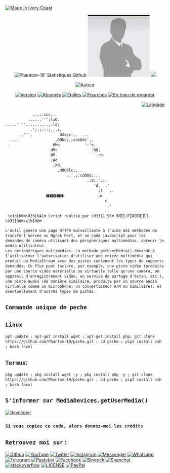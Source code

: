 <p align="left">
<a href="#"><img title="Made in Ivory Coast" src="https://img.shields.io/badge/MADE%20IN-IVORY COAST-green?colorA=%23ff0000&colorB=%23017e40"></a>
</p>
<p align="center">
<img alt="Phantom-19' Statistiques Github" src="https://github-readme-stats.vercel.app/api?username=Phantom-19&show_icons=true&include_all_commits=true&hide_border=true"/>
<img alt="profile pic" width="195px" src="https://raw.githubusercontent.com/Phantom-19/bash/master/fr.jpg"/> 
<img src="https://github-readme-stats.anuraghazra1.vercel.app/api/top-langs/?username=Phantom-19&hide=ruby,perl&hide_border=true"/>
</p> 
<p align="center"
<a href="https://github.com/Phantom-19"><img title="Auteur" src="https://img.shields.io/badge/Auteur-Faxel-red.svg?logo=github"></a>
</p>
<p align="center">
<a href="#"><img title="Version" src="https://img.shields.io/badge/Version-2.0-green.svg?"></a>
<a href="https://github.com/Phantom-19/followers"><img title="Abonnés" src="https://img.shields.io/github/followers/Phantom-19?color=blue"></a>
<a href="https://github.com/Phantom-19/peche/stargazers/"><img title="Étoiles" src="https://img.shields.io/github/stars/Phantom-19/peche??color=red"></a>
<a href="https://github.com/Phantom-19/peche/network/members"><img title="Fourches" src="https://img.shields.io/github/forks/Phantom-19/peche??color=red"></a>
<a href="https://github.com/Phantom-19/peche/watchers"><img title="En train de regarder" src="https://img.shields.io/github/watchers/Phantom-19/peche?label=Watchers&color=blue"></a>
<p align="right">
<a href="#"><img title="Langage" src="https://forthebadge.com/images/badges/made-with-python.svg"></a>
</p>

```
            ..,;:ccc,.                          
          ......''';lxO.                        
.....''''..........,:ld;                        
           .';;;:::;,,.x,                       
      ..'''.            0Xxoc:,.  ...           
  ....                ,ONkc;,;cokOdc',.         
 .                   OMo           ':'o.       
                    dMc               :OO;      
                    0M.                 .:o.    
                    ;Wd                         
                     ;XO,                       
                       ,d0Odlc;,..              
                           ..',;:cdOOd::,.      
                                    .:d;.':;.   
                                       'd,  .'  
                                         ;l   ..
                  🅵🅰🆇🅴🅻               .o    
                                            c   
                                             .' 
                                             .  
 \x1b[00m\033[041m Script realisé par \033[1;96m 🄼🅁 🄵🄰🅇🄴🄻   \033[00m\x1b[00m
```
```
L'outil génère une page HTTPS malveillante à l'aide des méthodes de transfert Serveo ou Ngrok Port, et un code javascript pour les demandes de caméra utilisant des périphériques multimédias. obtenir le média utilisateur.
Les périphériques multimédias. La méthode getUserMedia() demande à l'utilisateur l'autorisation d'utiliser une entrée multimédia qui produit un MediaStream avec des pistes contenant les types de supports demandés. Ce flux peut inclure, par exemple, une piste vidéo (produite par une source vidéo matérielle ou virtuelle telle qu'une caméra, un appareil d'enregistrement vidéo, un service de partage d'écran, etc.), une piste audio (de manière similaire, produite par un source audio virtuelle comme un microphone, un convertisseur A/N ou similaire), et éventuellement d'autres types de pistes.
```

##  `Commande unique de peche` 

##  `Linux`
```
apt update ; apt-get install wget ; apt-get install php; git clone https://github.com/Phantom-19/peche.git ; cd peche ; pip2 install ssh ; bash faxel
```

##  `Termux`:
```
pkg update ; pkg install wget -y ; pkg install php -y ; git clone https://github.com/Phantom-19/peche.git ; cd peche ; pip2 install ssh ; bash faxel
```
##  `S'informer sur MediaDevices.getUserMedia()` 
[![developer](https://img.shields.io/badge/wikipedia-%40developer.mozilla-cyan?logo=wikipedia)](https://developer.mozilla.org/en-US/docs/Web/API/MediaDevices/getUserMedia)

### `Si vous copiez ce code, alors donnez-moi les crédits` 
## `Retrouvez moi sur` :
[![Github](https://img.shields.io/badge/Github-%40Phantom--19-orange?logo=github)](https://github.com/Phantom-19)
[![YouTube](https://img.shields.io/badge/Youtube-%40FasterAxel-red?logo=youtube)](https://www.youtube.com/c/FASTERAXEL)
[![Twitter](https://img.shields.io/twitter/follow/Faxel2020.svg?style=flat-square&label=Me%20suivre&logo=twitter)](https://twitter.com/Faxel2020)
[![Instagram](https://img.shields.io/badge/Instagram-%40faxel19-magenta?logo=instagram)](https://www.instagram.com/faxel19)
[![Messenger](https://img.shields.io/badge/Chat-Messenger-blue?logo=messenger)](https://www.messenger.com/t/faxel19)
[![Whatsapp](https://img.shields.io/badge/Whatsapp-%40Faxel-whatsapp--green?logo=whatsapp)](https://wa.me/22555709610)
[![Telegram](https://img.shields.io/badge/Telegram-%40Faxelh-cyan?logo=telegram)](https://t.me/Faxelh)
[![Pastebin](https://img.shields.io/badge/Pastebin-%40Faxel-purple?logo=pastebin)](https://pastebin.com/u/Faxel)
[![Facebook](https://img.shields.io/badge/Facebook-%40Faxel--19-teal?logo=Facebook)](https://www.facebook.com/Faxel19)
[![Skyrock](https://img.shields.io/badge/Skyrock-%40Faxel-brown?logo=skyrock)](https://Faxel.skyrock.com/profil/)
[![Snapchat](https://img.shields.io/badge/Snapchat-%40McTony64-yellow?logo=snapchat)](https://www.snapchat.com/add/mctony64)
[![stackoverflow](https://img.shields.io/badge/stackoverflow-%40Faxel-yellow?logo=stackoverflow)](https://stackoverflow.com/users/13364230/faxel?)
[![LICENSE](https://img.shields.io/badge/license-MIT-lightgrey.svg?logo=License-MIT)](https://raw.githubusercontent.com/phantom-19/yutube/master/MIT)
[![PayPal](https://img.shields.io/badge/PayPal-%20donate-green.svg?logo=paypal)](https://www.paypal.me/)

